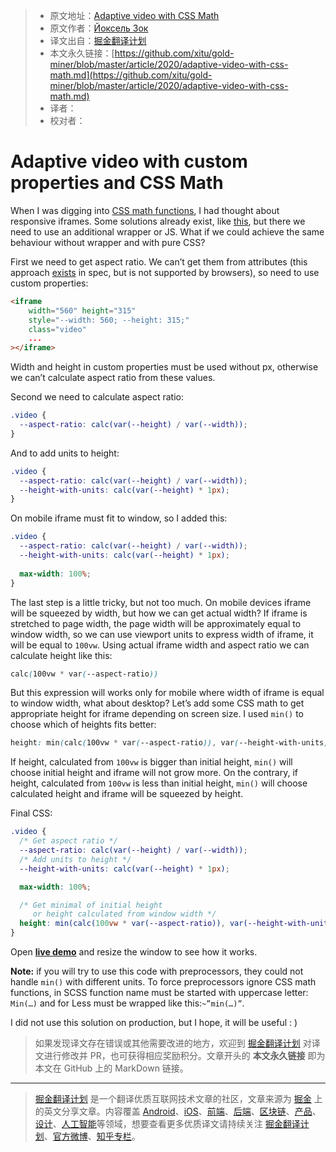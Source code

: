 > * 原文地址：[Adaptive video with CSS Math](https://medium.com/@yokselzok/adaptive-video-with-css-math-d71640c6068a)
> * 原文作者：[Йоксель Зок](https://medium.com/@yokselzok)
> * 译文出自：[掘金翻译计划](https://github.com/xitu/gold-miner)
> * 本文永久链接：[https://github.com/xitu/gold-miner/blob/master/article/2020/adaptive-video-with-css-math.md](https://github.com/xitu/gold-miner/blob/master/article/2020/adaptive-video-with-css-math.md)
> * 译者：
> * 校对者：

# Adaptive video with custom properties and CSS Math

When I was digging into [CSS math functions](https://www.w3.org/TR/css-values-4/#calc-notation), I had thought about responsive iframes. Some solutions already exist, like [this](https://css-tricks.com/fluid-width-video/), but there we need to use an additional wrapper or JS. What if we could achieve the same behaviour without wrapper and with pure CSS?

First we need to get aspect ratio. We can’t get them from attributes (this approach [exists](https://www.w3.org/TR/css-values-3/#attr-notation) in spec, but is not supported by browsers), so need to use custom properties:

```HTML
<iframe
    width="560" height="315"
    style="--width: 560; --height: 315;"
    class="video"
    ...
></iframe>
```

Width and height in custom properties must be used without px, otherwise we can’t calculate aspect ratio from these values.

Second we need to calculate aspect ratio:

```css
.video {
  --aspect-ratio: calc(var(--height) / var(--width));
}
```

And to add units to height:

```css
.video {
  --aspect-ratio: calc(var(--height) / var(--width));
  --height-with-units: calc(var(--height) * 1px);
}
```

On mobile iframe must fit to window, so I added this:

```css
.video {
  --aspect-ratio: calc(var(--height) / var(--width));
  --height-with-units: calc(var(--height) * 1px);
  
  max-width: 100%;
}
```

The last step is a little tricky, but not too much. On mobile devices iframe will be squeezed by width, but how we can get actual width? If iframe is stretched to page width, the page width will be approximately equal to window width, so we can use viewport units to express width of iframe, it will be equal to `100vw`. Using actual iframe width and aspect ratio we can calculate height like this:

```css
calc(100vw * var(--aspect-ratio))
```

But this expression will works only for mobile where width of iframe is equal to window width, what about desktop? Let’s add some CSS math to get appropriate height for iframe depending on screen size. I used `min()` to choose which of heights fits better:

```css
height: min(calc(100vw * var(--aspect-ratio)), var(--height-with-units));
```

If height, calculated from `100vw` is bigger than initial height, `min()` will choose initial height and iframe will not grow more. On the contrary, if height, calculated from `100vw` is less than initial height, `min()` will choose calculated height and iframe will be squeezed by height.

Final CSS:

```CSS
.video {
  /* Get aspect ratio */
  --aspect-ratio: calc(var(--height) / var(--width));
  /* Add units to height */
  --height-with-units: calc(var(--height) * 1px);

  max-width: 100%;

  /* Get minimal of initial height
     or height calculated from window width */
  height: min(calc(100vw * var(--aspect-ratio)), var(--height-with-units));
}
```

Open [**live demo**](https://codepen.io/yoksel/pen/oNxmgYq?editors=0100) and resize the window to see how it works.

**Note:** if you will try to use this code with preprocessors, they could not handle `min()` with different units. To force preprocessors ignore CSS math functions, in SCSS function name must be started with uppercase letter: `Min(…)` and for Less must be wrapped like this:`~”min(…)”`.

I did not use this solution on production, but I hope, it will be useful : )

> 如果发现译文存在错误或其他需要改进的地方，欢迎到 [掘金翻译计划](https://github.com/xitu/gold-miner) 对译文进行修改并 PR，也可获得相应奖励积分。文章开头的 **本文永久链接** 即为本文在 GitHub 上的 MarkDown 链接。

---

> [掘金翻译计划](https://github.com/xitu/gold-miner) 是一个翻译优质互联网技术文章的社区，文章来源为 [掘金](https://juejin.im) 上的英文分享文章。内容覆盖 [Android](https://github.com/xitu/gold-miner#android)、[iOS](https://github.com/xitu/gold-miner#ios)、[前端](https://github.com/xitu/gold-miner#前端)、[后端](https://github.com/xitu/gold-miner#后端)、[区块链](https://github.com/xitu/gold-miner#区块链)、[产品](https://github.com/xitu/gold-miner#产品)、[设计](https://github.com/xitu/gold-miner#设计)、[人工智能](https://github.com/xitu/gold-miner#人工智能)等领域，想要查看更多优质译文请持续关注 [掘金翻译计划](https://github.com/xitu/gold-miner)、[官方微博](http://weibo.com/juejinfanyi)、[知乎专栏](https://zhuanlan.zhihu.com/juejinfanyi)。
